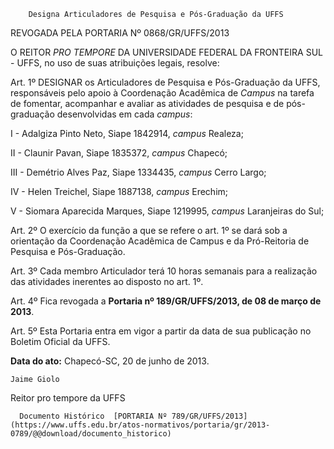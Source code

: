         Designa Articuladores de Pesquisa e Pós-Graduação da UFFS  

REVOGADA PELA PORTARIA Nº 0868/GR/UFFS/2013

 O REITOR *PRO TEMPORE* DA UNIVERSIDADE FEDERAL DA FRONTEIRA SUL - UFFS, no uso de suas atribuições legais, resolve:

 Art. 1º DESIGNAR os Articuladores de Pesquisa e Pós-Graduação da UFFS, responsáveis pelo apoio à Coordenação Acadêmica de *Campus* na tarefa de fomentar, acompanhar e avaliar as atividades de pesquisa e de pós-graduação desenvolvidas em cada *campus*:

 I - Adalgiza Pinto Neto, Siape 1842914, *campus* Realeza;

 II - Claunir Pavan, Siape 1835372, *campus* Chapecó;

 III - Demétrio Alves Paz, Siape 1334435, *campus* Cerro Largo;

 IV - Helen Treichel, Siape 1887138, *campus* Erechim;

 V - Siomara Aparecida Marques, Siape 1219995, *campus* Laranjeiras do Sul;

 Art. 2º O exercício da função a que se refere o art. 1º se dará sob a orientação da Coordenação Acadêmica de Campus e da Pró-Reitoria de Pesquisa e Pós-Graduação.

 Art. 3º Cada membro Articulador terá 10 horas semanais para a realização das atividades inerentes ao disposto no art. 1º.

 Art. 4º Fica revogada a **Portaria nº 189/GR/UFFS/2013, de 08 de março de 2013**.

 Art. 5º Esta Portaria entra em vigor a partir da data de sua publicação no Boletim Oficial da UFFS.

  

   **Data do ato:** Chapecó-SC, 20 de junho de 2013.   
 

    Jaime Giolo   
 Reitor pro tempore da UFFS 

      Documento Histórico  [PORTARIA Nº 789/GR/UFFS/2013](https://www.uffs.edu.br/atos-normativos/portaria/gr/2013-0789/@@download/documento_historico)     
      